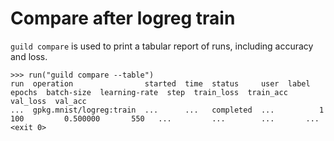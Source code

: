 # Compare after logreg train

`guild compare` is used to print a tabular report of runs, including
accuracy and loss.

    >>> run("guild compare --table")
    run  operation                started  time  status     user  label  epochs  batch-size  learning-rate  step  train_loss  train_acc  val_loss  val_acc
    ...  gpkg.mnist/logreg:train  ...      ...   completed  ...          1       100         0.500000       550   ...         ...        ...       ...
    <exit 0>
